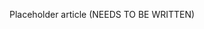 <!--
title: "Java Agent Overview"
description: "Overview of the Java Agent"
tags: "Java agent overview introduction"
-->

Placeholder article (NEEDS TO BE WRITTEN)


